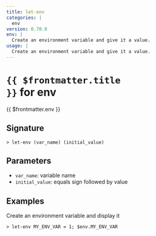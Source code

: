 ```yaml
---
title: let-env
categories: |
  env
version: 0.70.0
env: |
  Create an environment variable and give it a value.
usage: |
  Create an environment variable and give it a value.
---
```


# <code>{{ $frontmatter.title }}</code> for env

<div class='command-title'>{{ $frontmatter.env }}</div>

## Signature

```> let-env (var_name) (initial_value)```

## Parameters

 -  `var_name`: variable name
 -  `initial_value`: equals sign followed by value

## Examples

Create an environment variable and display it
```shell
> let-env MY_ENV_VAR = 1; $env.MY_ENV_VAR
```
